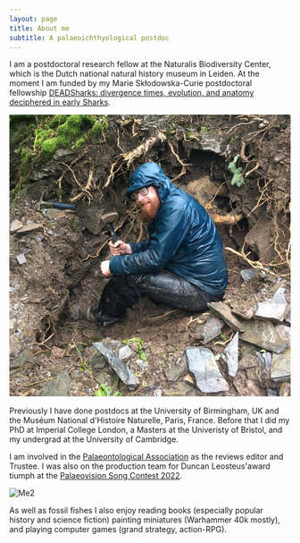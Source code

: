 ```yaml
---
layout: page
title: About me
subtitle: A palaeoichthyological postdoc
---
```

I am a postdoctoral research fellow at the Naturalis Biodiversity Center, which is the Dutch national natural history museum in Leiden. At the moment I am funded by my Marie Skłodowska-Curie postdoctoral fellowship [DEADSharks: divergence times, evolution, and anatomy deciphered in early Sharks](https://cordis.europa.eu/project/id/101062426). 

![Me](/assets/img/Goblin_hole.jpg)

Previously I have done postdocs at the University of Birmingham, UK and the Muséum National d'Histoire Naturelle, Paris, France. Before that I did my PhD at Imperial College London, a Masters at the Univeristy of Bristol, and my undergrad at the University of Cambridge.

I am involved in the [Palaeontological Association](https://www.palass.org/association/council) as the reviews editor and Trustee. I was also on the production team for Duncan Leosteus'award tiumph at the [Palaeovision Song Contest 2022](https://www.youtube.com/watch?v=k716l0ytDsg). 

![Me2](/assets/img/Miguasha.jpg)

As well as fossil fishes I also enjoy reading books (especially popular history and science fiction) painting miniatures (Warhammer 40k mostly), and playing computer games (grand strategy, action-RPG).

